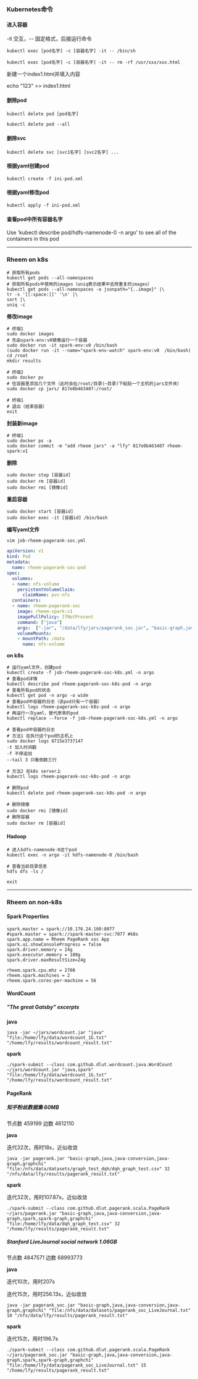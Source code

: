 ### Kubernetes命令

#### 进入容器

-it 交互，-- 固定格式，后接运行命令

`kubectl exec [pod名字] -c [容器名字] -it -- /bin/sh`

`kubectl exec [pod名字] -c [容器名字] -it -- rm -rf /usr/xxx/xxx.html`

新建一个index1.html并填入内容

echo "123" >> index1.html

#### 删除pod

`kubectl delete pod [pod名字]`

`kubectl delete pod --all`

#### 删除svc

`kubectl delete svc [svc1名字] [svc2名字] ...`

#### 根据yaml创建pod

`kubectl create -f ini-pod.xml`

#### 根据yaml修改pod

`kubectl apply -f ini-pod.xml`

#### 查看pod中所有容器名字

Use 'kubectl describe pod/hdfs-namenode-0 -n argo' to see all of the containers in this pod

---

### Rheem on k8s

```shell
# 获取所有pods
kubectl get pods --all-namespaces
# 获取所有pods中使用的images（uniq表示结果中去除重复的images）
kubectl get pods --all-namespaces -o jsonpath="{..image}" |\
tr -s '[[:space:]]' '\n' |\
sort |\
uniq -c
```

**修改image**

```shell
# 终端1
sudo docker images
# 先由spark-env:v0镜像运行一个容器
sudo docker run -it spark-env:v0 /bin/bash
(sudo docker run -it --name="spark-env-watch" spark-env:v0  /bin/bash)
cd /root
mkdir results

# 终端2
sudo docker ps
# 往容器里添加几个文件（此时会在/root/目录(~目录)下粘贴一个主机的jars文件夹）
sudo docker cp jars/ 817e0b463407:/root/

# 终端1
# 退出（结束容器）
exit
```

**封装新image**

```shell
# 终端1
sudo docker ps -a
sudo docker commit -m "add rheem jars" -a "lfy" 817e0b463407 rheem-spark:v1
```

**删除**

```shell
sudo docker stop [容器id]
sudo docker rm [容器id]
sudo docker rmi [镜像id]
```

**重启容器**

```shell
sudo docker start [容器id]
sudo docker exec -it [容器id] /bin/bash
```



**编写yaml文件**

```shell
vim job-rheem-pagerank-soc.yml
```

```yml
apiVersion: v1
kind: Pod
metadata:
  name: rheem-pagerank-soc-pod
spec:
  volumes:
  - name: nfs-volume
    persistentVolumeClaim:
      claimName: pvc-nfs
  containers:
  - name: rheem-pagerank-soc
    image: rheem-spark:v1
    imagePullPolicy: IfNotPresent
    command: ["java"]
    args:  ["-jar", "/data/lfy/jars/pagerank_soc.jar", "basic-graph,java,java-conversion,java-graph,spark,spark-graph,graphchi", "file:/data/datasets/pagerank_soc_LiveJournal.txt", "1",  "/data/lfy/results/pagerank_result.txt"]
    volumeMounts:
    - mountPath: /data
      name: nfs-volume
```

**on k8s**

```shell
# 运行yaml文件，创建pod
kubectl create -f job-rheem-pagerank-soc-k8s.yml -n argo
# 查看pod详情
kubectl describe pod rheem-pagerank-soc-k8s-pod -n argo
# 查看所有pod的状态
kubectl get pod -n argo -o wide
# 查看pod中容器的日志（该pod只有一个容器）
kubectl logs rheem-pagerank-soc-k8s-pod -n argo
# 再运行一次yaml，替代原来的pod
kubectl replace --force -f job-rheem-pagerank-soc-k8s.yml -n argo
```

```shell
# 查看pod中容器的日志
# 方法1 在执行这个pod的主机上
sudo docker logs 8715e3737147
-t 加入时间戳
-f 不停追加
--tail 3 只看倒数三行

# 方法2 在k8s server上
kubectl logs rheem-pagerank-soc-k8s-pod -n argo

# 删除pod
kubectl delete pod rheem-pagerank-soc-k8s-pod -n argo
```

```shell
# 删除镜像
sudo docker rmi [镜像id]
# 删除容器
sudo docker rm [容器id]
```

#### Hadoop

```shell
# 进入hdfs-namenode-0这个pod
kubectl exec -n argo -it hdfs-namenode-0 /bin/bash

# 查看当前目录信息
hdfs dfs -ls /

exit
```





---

### Rheem  on non-k8s

#### Spark Properties

```properties
spark.master = spark://10.176.24.160:8077 
#spark.master = spark://spark-master-svc:7077 #k8s
spark.app.name = Rheem PageRank soc App
spark.ui.showConsoleProgress = false
spark.driver.memory = 24g
spark.executor.memory = 108g
spark.driver.maxResultSize=24g

rheem.spark.cpu.mhz = 2700
rheem.spark.machines = 2
rheem.spark.cores-per-machine = 56
```



#### WordCount

##### "The great Gatsby" excerpts

**java**

```shell
java -jar ~/jars/wordcount.jar "java" "file:/home/lfy/data/wordcount_1G.txt" "/home/lfy/results/wordcount_result.txt"
```

**spark**

```shell
./spark-submit --class com.github.dlut.wordcount.java.WordCount ~/jars/wordcount.jar "java,spark" "file:/home/lfy/data/wordcount_1G.txt" "/home/lfy/results/wordcount_result.txt"
```



#### PageRank

##### 知乎粉丝数据集 60MB

节点数 459199   边数 4612110

**java**

迭代32次，用时18s，近似收敛

```shell
java -jar pagerank.jar "basic-graph,java,java-conversion,java-graph,graphchi" "file:/nfs/data/datasets/graph_test_dqh/dqh_graph_test.csv" 32 "/nfs/data/lfy/results/pagerank_result.txt"
```

**spark**

迭代32次，用时107.87s，近似收敛

```shell
./spark-submit --class com.github.dlut.pagerank.scala.PageRank  ~/jars/pagerank.jar "basic-graph,java,java-conversion,java-graph,spark,spark-graph,graphchi" "file:/home/lfy/data/dqh_graph_test.csv" 32 "/home/lfy/results/pagerank_result.txt"
```



##### Stanford LiveJournal social network 1.06GB

节点数 4847571   边数 68993773

**java**

迭代10次，用时207s

迭代15次，用时256.13s，近似收敛

```shell
java -jar pagerank_soc.jar "basic-graph,java,java-conversion,java-graph,graphchi" "file:/nfs/data/datasets/pagerank_soc_LiveJournal.txt" 10 "/nfs/data/lfy/results/pagerank_result.txt"
```

**spark**

迭代15次，用时196.7s

```shell
./spark-submit --class com.github.dlut.pagerank.scala.PageRank  ~/jars/pagerank_soc.jar "basic-graph,java,java-conversion,java-graph,spark,spark-graph,graphchi" "file:/home/lfy/data/pagerank_soc_LiveJournal.txt" 15 "/home/lfy/results/pagerank_result.txt"
```

